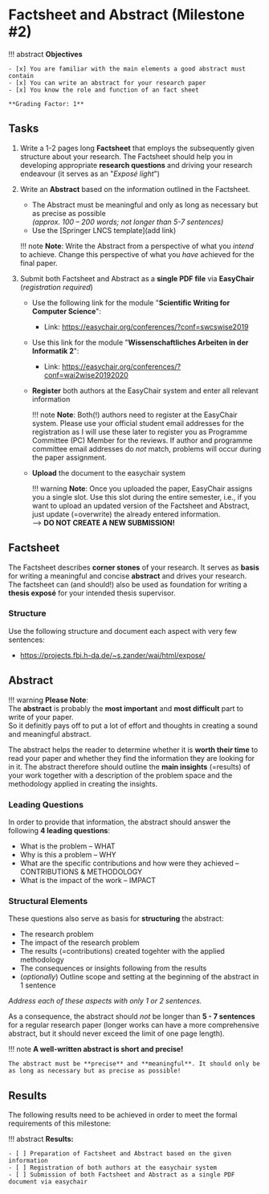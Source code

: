 # Factsheet and Abstract (Milestone #2)

<!-- !!! question
    This milstone will be graded with factor: **1** -->


!!! abstract
    **Objectives**

    - [x] You are familiar with the main elements a good abstract must contain
    - [x] You can write an abstract for your research paper
    - [x] You know the role and function of an fact sheet 

    **Grading Factor: 1**





## Tasks


1. Write a 1-2 pages long **Factsheet** that employs the subsequently given structure about your research.
    The Factsheet should help you in developing appropriate **research questions** and driving your research endeavour (it serves as an "*Exposé light*")

2. Write an **Abstract** based on the information outlined in the Factsheet.
    - The Abstract must be meaningful and only as long as necessary but as precise as possible  
      _(approx. 100 – 200 words; not longer than 5-7 sentences)_
    - Use the [Springer LNCS template](add link)
    
    !!! note
        **Note**: Write the Abstract from a perspective of what you *intend* to achieve. Change this perspective of what you *have* achieved for the final paper.

3. Submit both Factsheet and Abstract as a **single PDF file** via **EasyChair** (_registration required_)  
    - Use the following link for the module "**Scientific Writing for Computer Science**":
        - Link: <https://easychair.org/conferences/?conf=swcswise2019>
    - Use this link for the module "**Wissenschaftliches Arbeiten in der Informatik 2**":
        - Link: <https://easychair.org/conferences/?conf=wai2wise20192020>
    - **Register** both authors at the EasyChair system and enter all relevant information
  
        !!! note
            **Note**: Both(!) authors need to register at the EasyChair system. Please use your official student email addresses for the registration as I will use these later to register you as Programme Committee (PC) Member for the reviews. If author and programme committee email addresses do *not* match, problems will occur during the paper assignment.

    - **Upload** the document to the easychair system
        
        !!! warning
            **Note**: Once you uploaded the paper, EasyChair assigns you a single slot. Use this slot during the entire semester, i.e., if you want to upload an updated version of the Factsheet and Abstract, just update (=overwrite) the already entered information.  
            --> __DO NOT CREATE A NEW SUBMISSION!__


## Factsheet

The Factsheet describes **corner stones** of your research. It serves as **basis** for writing a meaningful and concise **abstract** and drives your research. The factsheet can (and should!) also be used as foundation for writing a **thesis exposé** for your intended thesis supervisor.

### Structure

Use the following structure and document each aspect with very few sentences:

- <https://projects.fbi.h-da.de/~s.zander/wai/html/expose/>

<!-- 1. **Title and (optionally) Subheading**
2. **Problem Statement** ie., what is the problem and why is it a problem (the motivation of your work)
3. **Research Questions** ie., what questions will your research provide answers for
    The research questions should be short, precise and concise; they should be tractable, ie., they should be directly answerable 
4. Approach  
    ie., specify what you are planing to do
5. Methodology ie., describe how you conduct your research (ie., the analysis)
6. Results ie., what results or insights are you expecting
7. Sources -->

<!-- Preliminary title

The preliminary title of your research paper. Of course the title can change during the course of your work.

Please note:
The title should reflect the problem statement of your work and it should only be as long as necessary. In order to keep the main title short, use a sub title. Never use very long or complex constructs for your title –  those things only dilute your work's main objective.

The problem statement

The problem statement (often referred to as the motivation) is one of the crucial elements of your exposé. In this section you explain the specific problem your work contemplates on. -->



## Abstract

!!! warning
    **Please Note**:  
    The **abstract** is probably the **most important** and **most difficult** part to write of your paper.  
    So it definitly pays off to put a lot of effort and thoughts in creating a sound and meaningful abstract.

The abstract helps the reader to determine whether it is **worth their time** to read your paper and whether they find the information they are looking for in it.
The abstract therefore should outline the **main insights** (=results) of your work together with a description of the problem space and the methodology applied in creating the insights.

### Leading Questions

In order to provide that information, the abstract should answer the following **4 leading questions**:

- What is the problem – WHAT
- Why is this a problem – WHY
- What are the specific contributions and how were they achieved – CONTRIBUTIONS & METHODOLOGY
- What is the impact of the work – IMPACT

### Structural Elements

These questions also serve as basis for **structuring** the abstract: 

- The research problem 
- The impact of the research problem
- The results (=contributions) created togehter with the applied methodology 
- The consequences or insights following from the results
- (*optionally*) Outline scope and setting at the beginning of the abstract in 1 sentence

*Address each of these aspects with only 1 or 2 sentences.*

As a consequence, the abstract should *not* be longer than **5 - 7 sentences** for a regular research paper (longer works can have a more comprehensive abstract, but it should never exceed the limit of one page length).

!!! note
    **A well-written abstract is short and precise!**  

    The abstract must be **precise** and **meaningful**. It should only be as long as necessary but as precise as possible! 



      



## Results

The following results need to be achieved in order to meet the formal requirements of this milestone:

!!! abstract
    __Results:__

    - [ ] Preparation of Factsheet and Abstract based on the given information
    - [ ] Registration of both authors at the easychair system
    - [ ] Submission of both Factsheet and Abstract as a single PDF document via easychair
